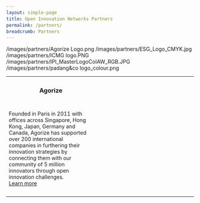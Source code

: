 ```yaml
---
layout: simple-page
title: Open Innovation Networks Partners
permalink: /partners/
breadcrumb: Partners
---
```

/images/partners/Agorize Logo.png
/images/partners/ESG_Logo_CMYK.jpg
/images/partners/ICMG logo.PNG
/images/partners/IPI_MasterLogoColAW_RGB.JPG
/images/partners/padang&co logo_colour.png

<table style="width:100%">
  <tr>
    <th colspan="2"><h3>Agorize</h3></th>
  </tr>
  <tr>
    <td>Founded in Paris in 2011 with offices across Singapore, Hong Kong, Japan, Germany and Canada, Agorize has supported over 200 international companies in furthering their innovation strategies by connecting them with our community of 5 million innovators through open innovation challenges.<br><a href="https://www.agorize.com/en" target="_blank">Learn more</a></td>
    <td><td style="width:250px; height:250px; text-align:center><img src="/images/partners/Agorize Logo.png" alt="1"></td>
  </tr>
</table>
